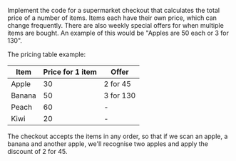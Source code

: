 Implement the code for a supermarket checkout that calculates the total price of a number of items.
Items each have their own price, which can change frequently.
There are also weekly special offers for when multiple items are bought.
An example of this would be "Apples are 50 each or 3 for 130".

The pricing table example:

| Item   | Price for 1 item | Offer     |
|--------|------------------|-----------|
| Apple  | 30               | 2 for 45  |
| Banana | 50               | 3 for 130 |
| Peach  | 60               | -         |
| Kiwi   | 20               | -         |    

The checkout accepts the items in any order, so that if we scan an apple, a banana and another apple, we'll recognise two apples and apply the discount of 2 for 45.